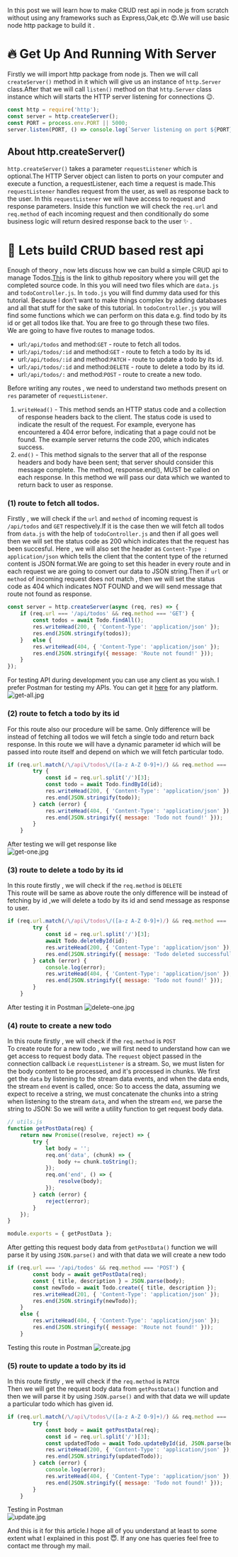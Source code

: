 In this post we will learn how to make CRUD rest api in node js from scratch without using any frameworks such as Express,Oak,etc 😍.We will use basic node http package to build it .

# 🔥 Get Up And Running With Server
Firstly we will import http package from node js. Then we will call `createServer()` method in it which will give us an instance of `http.Server` class.After that we will call `listen()` method on that `http.Server` class instance which will starts the HTTP server listening for connections 😉.
```js
const http = require('http');
const server = http.createServer();
const PORT = process.env.PORT || 5000;
server.listen(PORT, () => console.log(`Server listening on port ${PORT}!!!`));
```
## About http.createServer()
`http.createServer()` takes a parameter `requestListener` which is optional.The HTTP Server object can listen to ports on your computer and execute a function, a requestListener, each time a request is made.This `requestListener` handles request from the user, as well as response back to the user. In this `requestListener` we will have access to request and response parameters. Inside this function we will check the `req.url` and `req.method` of each incoming request and then conditionally do some business logic will return  desired response  back to the user ✨ . 

# 🥳 Lets build CRUD based rest api
 Enough of theory , now lets discuss how we can build a simple CRUD api to manage Todos.[This](https://github.com/satishnaikawadi2011/post-node-rest-api-without-framework) is the link to github repository where you will get the completed source code. In this you will need two files
which are `data.js` and `todoController.js`. In `todo.js` you will find dummy data used for this tutorial. Because I don't want to make things complex by adding databases and all that stuff for the sake of this tutorial. In `todoController.js` you will find some functions which we can perform on this data e.g. find todo by its id or get all todos like that. You are free to go through these two files.\
We are going to have five routes to manage todos.
- url:`/api/todos` and method:`GET`  - route to fetch all todos. 
- url:`/api/todos/:id` and method:`GET`  -  route to fetch a todo by its id.
- url:`/api/todos/:id` and method:`PATCH`  - route to update a todo by its id.
- url:`/api/todos/:id` and method:`DELETE`  - route to delete a todo by its id.
- url:`/api/todos/:` and method:`POST`  - route to create a new todo.

Before writing any routes , we need to understand two methods present on `res` parameter of `requestListener`.
1. `writeHead()` -  This method sends an HTTP status code and a collection of response headers back to the client. The status code is used to indicate the result of the request. For example, everyone has encountered a 404 error before, indicating that a page could not be found. The example server returns the code 200, which indicates success.
2. `end()` -  This method signals to the server that all of the response headers and body have been sent; that server should consider this message complete. The method, response.end(), MUST be called on each response. In this method we will pass our data which we wanted to return back to user as response.

### (1) route to fetch all todos.
Firstly , we will check if the `url` and `method` of incoming request is `/api/todos` and `GET` respectively.If it is the case then we will fetch all todos from `data.js` with the help of `todoController.js` and then if all goes well then we will set the status code as 200 which indicates that the request has been succesful. Here , we will also set the header as `Content-Type : application/json` which tells the client that the content type of the returned content  is JSON format.We are going to set this header in every route and in each request we are going to convert our data to JSON string.Then if `url` or `method` of incoming request does not match , then we will set the status code as 404 which indicates NOT FOUND and we will send message that route not found as response.
```js
const server = http.createServer(async (req, res) => {
	if (req.url === '/api/todos' && req.method === 'GET') {
		const todos = await Todo.findAll();
		res.writeHead(200, { 'Content-Type': 'application/json' });
		res.end(JSON.stringify(todos));
	}	else {
		res.writeHead(404, { 'Content-Type': 'application/json' });
		res.end(JSON.stringify({ message: 'Route not found!' }));
	}
});
```

For testing API during development you can use any client as you wish. I prefer Postman for testing my APIs. You can get it [here](https://www.postman.com/downloads/) for any platform.\
![get-all.jpg](https://res.cloudinary.com/dh1srz69c/image/upload/v1614871254/get_all_6674ba48e6.jpg)

### (2) route to fetch a todo by its id
For this route also our procedure will be same. Only difference will be instead of fetching all todos we will fetch a single todo and return back response. In this route we will have a dynamic parameter id which will be passed into route itself and depend on which we will fetch particular todo.
```js
if (req.url.match(/\/api\/todos\/([a-z A-Z 0-9]+)/) && req.method === 'GET') {
		try {
			const id = req.url.split('/')[3];
			const todo = await Todo.findById(id);
			res.writeHead(200, { 'Content-Type': 'application/json' });
			res.end(JSON.stringify(todo));
		} catch (error) {
			res.writeHead(404, { 'Content-Type': 'application/json' });
			res.end(JSON.stringify({ message: 'Todo not found!' }));
		}
	}
```
After testing we will get response like\
![get-one.jpg](https://res.cloudinary.com/dh1srz69c/image/upload/v1614872040/get_one_444aa15017.jpg)

### (3) route to delete a todo by its id
In this route firstly , we will check if the `req.method` is `DELETE`\
This route will be same as above route the only difference will be instead of fetching by id ,we will delete a todo by its id and send message as response to user.
```js
if (req.url.match(/\/api\/todos\/([a-z A-Z 0-9]+)/) && req.method === 'DELETE') {
		try {
			const id = req.url.split('/')[3];
			await Todo.deleteById(id);
			res.writeHead(200, { 'Content-Type': 'application/json' });
			res.end(JSON.stringify({ message: 'Todo deleted successfully!!!' }));
		} catch (error) {
			console.log(error);
			res.writeHead(404, { 'Content-Type': 'application/json' });
			res.end(JSON.stringify({ message: 'Todo not found!' }));
		}
	}
```
After testing it in Postman
![delete-one.jpg](https://res.cloudinary.com/dh1srz69c/image/upload/v1614872464/delete_one_482f13e789.jpg)

### (4) route to create a new todo
In this route firstly , we will check if the `req.method` is `POST`\
To create route for a new todo , we will first need to understand how can we get access to request body data. The `request` object passed in the connection callback i.e `requestListener` is a stream. So, we must listen for the body content to be processed, and it's processed in chunks.
We first get the `data` by listening to the stream data events, and when the data ends, the stream `end` event is called, once: So to access the data, assuming we expect to receive a string, we must concatenate the chunks into a string when listening to the stream `data`, and when the stream `end`, we parse the string to JSON: So we will write a utility function to get request body data.
```js
// utils.js
function getPostData(req) {
	return new Promise((resolve, reject) => {
		try {
			let body = '';
			req.on('data', (chunk) => {
				body += chunk.toString();
			});
			req.on('end', () => {
				resolve(body);
			});
		} catch (error) {
			reject(error);
		}
	});
}

module.exports = { getPostData };
```
After getting this request body data from `getPostData()` function we will parse it by using `JSON.parse()` and with that data we will create a new todo
```js
if (req.url === '/api/todos' && req.method === 'POST') {
		const body = await getPostData(req);
		const { title, description } = JSON.parse(body);
		const newTodo = await Todo.create({ title, description });
		res.writeHead(201, { 'Content-Type': 'application/json' });
		res.end(JSON.stringify(newTodo));
	}
	else {
		res.writeHead(404, { 'Content-Type': 'application/json' });
		res.end(JSON.stringify({ message: 'Route not found!' }));
	}
```
Testing this route in Postman
![create.jpg](https://res.cloudinary.com/dh1srz69c/image/upload/v1614877987/create_0fd6d997d6.jpg)
 
### (5) route to update a todo by its id
In this route firstly , we will check if the `req.method` is `PATCH`\
Then we will get the  request body data from `getPostData()` function and then  we will parse it by using `JSON.parse()` and with that data we will update a particular todo which has given id.
```js
if (req.url.match(/\/api\/todos\/([a-z A-Z 0-9]+)/) && req.method === 'PATCH') {
		try {
			const body = await getPostData(req);
			const id = req.url.split('/')[3];
			const updatedTodo = await Todo.updateById(id, JSON.parse(body));
			res.writeHead(200, { 'Content-Type': 'application/json' });
			res.end(JSON.stringify(updatedTodo));
		} catch (error) {
			console.log(error);
			res.writeHead(404, { 'Content-Type': 'application/json' });
			res.end(JSON.stringify({ message: 'Todo not found!' }));
		}
	}
```
Testing in Postman \
![update.jpg](https://res.cloudinary.com/dh1srz69c/image/upload/v1614880317/update_d4da8a5e9a.jpg)

And this is it for this article.I hope all of you understand at least to some extent what I explained in this post 😇. If any one has queries feel free to contact me through my mail.